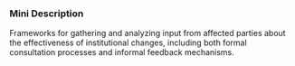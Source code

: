 ### Mini Description

Frameworks for gathering and analyzing input from affected parties about the effectiveness of institutional changes, including both formal consultation processes and informal feedback mechanisms.
